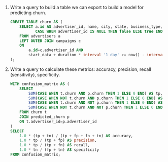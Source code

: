 1. Write a query to build a table we can export to build a model for predicting churn.

    ```sql
    CREATE TABLE churn AS (
        SELECT a.id AS advertiser_id, name, city, state, business_type,
               CASE WHEN advertiser_id IS NULL THEN false ELSE true END AS churn
        FROM advertisers a
        LEFT OUTER JOIN campaigns c
        ON
            a.id=c.advertiser_id AND
            start_data + duration * interval '1 day' >= now() - interval '14 days'
    );
    ```


2. Write a query to calculate these metrics: accuracy, precision, recall (sensitivity), specificity.

    ```sql
    WITH confusion_matrix AS (
        SELECT
            SUM(CASE WHEN t.churn AND p.churn THEN 1 ELSE 0 END) AS tp,
            SUM(CASE WHEN NOT t.churn AND p.churn THEN 1 ELSE 0 END) AS fp,
            SUM(CASE WHEN t.churn AND NOT p.churn THEN 1 ELSE 0 END) AS fn,
            SUM(CASE WHEN NOT t.churn AND NOT p.churn THEN 1 ELSE 0 END) AS tn
        FROM churn t
        JOIN predicted_churn p
        ON t.advertiser_id=p.advertiser_id
    )
    SELECT
        1.0 * (tp + tn) / (tp + fp + fn + tn) AS accuracy,
        1.0 * tp / (tp + fp) AS precision,
        1.0 * tp / (tp + fn) AS recall,
        1.0 * tn / (fp + tn) AS specificity
    FROM confusion_matrix;
    ```
